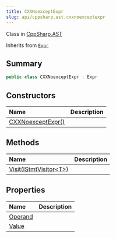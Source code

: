 ```yaml
---
title: CXXNoexceptExpr
slug: api/cppsharp.ast.cxxnoexceptexpr
---
```

Class in [CppSharp.AST](/api/cppsharp/ast)

Inherits from [`Expr`](/api/cppsharp/ast/expr)

## Summary



```csharp
public class CXXNoexceptExpr : Expr
```

## Constructors

|Name|Description|
|:---|:---|
|[CXXNoexceptExpr\(\)](/api/cppsharp/ast/cxxnoexceptexpr//ctor)||

## Methods

|Name|Description|
|:---|:---|
|[Visit\(IStmtVisitor\<T\>\)](/api/cppsharp/ast/cxxnoexceptexpr/visit)||

## Properties

|Name|Description|
|:---|:---|
|[Operand](/api/cppsharp/ast/cxxnoexceptexpr/operand)||
|[Value](/api/cppsharp/ast/cxxnoexceptexpr/value)||

